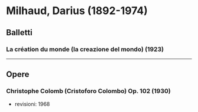 # Milhaud, Darius (1892-1974)

## Balletti

### La création du monde (la creazione del mondo) (1923)

---

## Opere

### Christophe Colomb (Cristoforo Colombo) Op. 102 (1930)

- revisioni: 1968
